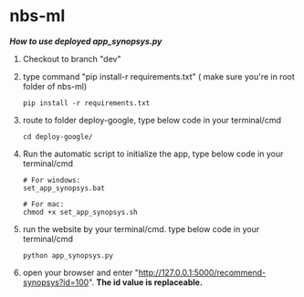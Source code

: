 # nbs-ml

***How to use deployed app_synopsys.py***

1. Checkout to branch "dev"
2. type command "pip install-r requirements.txt" ( make sure you're in root folder of nbs-ml)

   ```
   pip install -r requirements.txt
   ```
3. route to folder deploy-google, type below code in your terminal/cmd

   ```
   cd deploy-google/
   ```
4. Run the automatic script to initialize the app, type below code in your terminal/cmd

   ```
   # For windows:
   set_app_synopsys.bat
   ```

   ```
   # For mac:
   chmod +x set_app_synopsys.sh
   ```
5. run the website by your terminal/cmd. type below code in your terminal/cmd

   ```
   python app_synopsys.py
   ```
6. open your browser and enter "http://127.0.0.1:5000/recommend-synopsys?id=100". **The id value is replaceable.**
